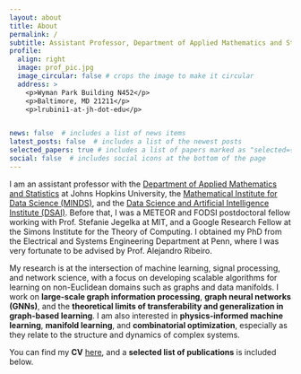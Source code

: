 ```yaml
---
layout: about
title: About
permalink: /
subtitle: Assistant Professor, Department of Applied Mathematics and Statistics, Johns Hopkins University
profile:
  align: right
  image: prof_pic.jpg
  image_circular: false # crops the image to make it circular
  address: >
    <p>Wyman Park Building N452</p>
    <p>Baltimore, MD 21211</p>
    <p>lrubini1-at-jh-dot-edu</p>


news: false  # includes a list of news items
latest_posts: false  # includes a list of the newest posts
selected_papers: true # includes a list of papers marked as "selected={true}"
social: false  # includes social icons at the bottom of the page
---
```


I am an assistant professor with the [Department of Applied Mathematics and Statistics](https://engineering.jhu.edu/ams/) at Johns Hopkins University, the [Mathematical Institute for Data Science (MINDS)](https://www.minds.jhu.edu/), and the [Data Science and Artificial Intelligence Institute (DSAI)](https://engineering.jhu.edu/Datascience-AI/). Before that, I was a METEOR and FODSI postdoctoral fellow working with Prof. Stefanie Jegelka at MIT, and a Google Research Fellow at the Simons Institute for the Theory of Computing. I obtained my PhD from the Electrical and Systems Engineering Department at Penn, where I was very fortunate to be advised by Prof. Alejandro Ribeiro. 

My research is at the intersection of machine learning, signal processing, and network science, with a focus on developing scalable algorithms for learning on non-Euclidean domains such as graphs and data manifolds. I work on **large-scale graph information processing**, **graph neural networks (GNNs)**, and the **theoretical limits of transferability and generalization in graph-based learning**. I am also interested in **physics-informed machine learning**, **manifold learning**, and **combinatorial optimization**, especially as they relate to the structure and dynamics of complex systems.

You can find my **CV** [here](https://livejohnshopkins-my.sharepoint.com/:b:/g/personal/lrubini1_jh_edu/ER2fOc9N0x1MtyNm1a4O_xQB1LwzWw6SgbXeWIwR6X3PjQ?e=O8vQbd), and a **selected list of publications** is included below.
